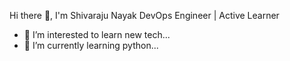 Hi there 👋, I'm Shivaraju Nayak
DevOps Engineer | Active Learner



- 👀 I’m interested to learn new tech...
- 🌱 I’m currently learning python...

<!---
Shivarajunayak/Shivarajunayak is a ✨ special ✨ repository because its `README.md` (this file) appears on your GitHub profile.
You can click the Preview link to take a look at your changes.
--->
